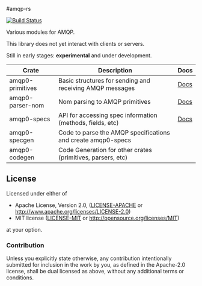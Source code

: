 #amqp-rs

[![Build Status](https://travis-ci.org/alreece45/amqp-rs.svg?branch=master)](https://travis-ci.org/alreece45/amqp-rs)

Various modules for AMQP.

This library does not yet interact with clients or servers.

Still in early stages: **experimental** and under development.

| Crate | Description | Docs |
| --- | --- | --- |
amqp0-primitives | Basic structures for sending and receiving AMQP messages | [Docs](https://alreece45.github.io/amqp-rs/amqp0_primitives/index.html)
amqp0-parser-nom | Nom parsing to AMQP primitives | [Docs](https://alreece45.github.io/amqp-rs/amqp0_parser_nom/index.html)
amqp0-specs      | API for accessing spec information (methods, fields, etc) | [Docs](https://alreece45.github.io/amqp-rs/amqp0_specs/index.html)
amqp0-specgen    | Code to parse the AMQP specifications and create amqp0-specs |
amqp0-codegen    | Code Generation for other crates (primitives, parsers, etc) |

## License

Licensed under either of

 * Apache License, Version 2.0, ([LICENSE-APACHE](LICENSE-APACHE) or http://www.apache.org/licenses/LICENSE-2.0)
 * MIT license ([LICENSE-MIT](LICENSE-MIT) or http://opensource.org/licenses/MIT)

at your option.

### Contribution

Unless you explicitly state otherwise, any contribution intentionally submitted
for inclusion in the work by you, as defined in the Apache-2.0 license, shall be dual licensed as above, without any
additional terms or conditions.